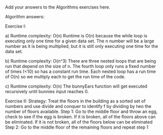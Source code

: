 Add your answers to the Algorithms exercises here.

Algorithm answers:

Exercise I:

a) Runtime complexity: O(n) Runtime is O(n) because the while loop is executing only one time for a given data set. The n number will be a large number as it is being multiplied, but it is still only executing one time for the data set.

b) Runtime complexity: O(n^3) There are three nested loops that are being run that depend on the size of n. The fourth loop only runs a fixed number of times (<10) so has a constant run time. Each nested loop has a run time of O(n) so we multiply each to get the run time of the code.

c) Runtime complexity: O(n) The bunnyEars function will get executed recursively until bunnies input reaches 0.

Exercise II: Strategy: Treat the floors in the building as a sorted set of numbers and use divide and conquer to identify f by dividing by two the number of floors available. Step 1: Go to the middle floor and throw an egg, check to see if the egg is broken. If it is broken, all of the floors above can be eliminated. If it is not broken, all of the floors below can be eliminated Step 2: Go to the middle floor of the remaining floors and repeat step 1